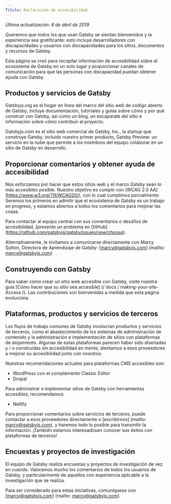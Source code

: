 ```yaml
---
Título: Declaración de accesibilidad
---
```


_Última actualización: 8 de abril de 2019_

Queremos que todos los que usan Gatsby se sientan bienvenidos y la experiencia sea gratificante: esto incluye desarrolladores con discapacidades y usuarios con discapacidades para los sitios, documentos y recursos de Gatsby.

Esta página se creó para recopilar información de accesibilidad sobre el ecosistema de Gatsby en un solo lugar y proporcionar canales de comunicación para que las personas con discapacidad puedan obtener ayuda con Gatsby.

## Productos y servicios de Gatsby

Gatsbyjs.org es el hogar en línea del marco del sitio web de código abierto de Gatsby; incluye documentación, tutoriales y guías sobre cómo y por qué construir con Gatsby, así como un blog, un escaparate del sitio e información sobre cómo contribuir al proyecto.

Gatsbyjs.com es el sitio web comercial de Gatsby, Inc., la startup que construye Gatsby, incluido nuestro primer producto, Gatsby Preview: un servicio en la nube que permite a los miembros del equipo colaborar en un sitio de Gatsby en desarrollo.

## Proporcionar comentarios y obtener ayuda de accesibilidad

Nos esforzamos por hacer que estos sitios web y el marco Gatsby sean lo más accesibles posible. Nuestro objetivo es cumplir con [WCAG 2.0 AA] (https://www.w3.org/TR/WCAG20/), con lo cual cumplimos parcialmente. Seremos los primeros en admitir que el ecosistema de Gatsby es un trabajo en progreso, y estamos abiertos a todos los comentarios para mejorar las cosas.

Para contactar al equipo central con sus comentarios o desafíos de accesibilidad, [presente un problema en GitHub] (https://github.com/gatsbyjs/gatsby/issues/new/choose).

Alternativamente, le invitamos a comunicarse directamente con Marcy Sutton, Directora de Aprendizaje de Gatsby: [marcy@gatsbyjs.com] (mailto: marcy@gatsbyjs.com)
## Construyendo con Gatsby

Para saber cómo crear un sitio web accesible con Gatsby, visite nuestra guía [Cómo hacer que su sitio sea accesible] (/ docs / making-your-site-Access /). Las contribuciones son bienvenidas a medida que esta página evoluciona.

## Plataformas, productos y servicios de terceros

Los flujos de trabajo comunes de Gatsby involucran productos y servicios de terceros, como el abastecimiento de los sistemas de administración de contenido y la administración e implementación de sitios con plataformas de alojamiento. Algunas de estas plataformas parecen haber sido diseñadas y / o construidas sin accesibilidad en mente; alentamos a esos proveedores a mejorar su accesibilidad junto con nosotros.

Nuestras recomendaciones actuales para plataformas CMS accesibles son:

- WordPress con el complemento Classic Editor
- Drupal

Para administrar e implementar sitios de Gatsby con herramientas accesibles, recomendamos:

- Netlify

Para proporcionar comentarios sobre servicios de terceros, puede contactar a esos proveedores directamente o [escribirnos] (mailto: marcy@gatsbyjs.com), y haremos todo lo posible para transmitir la información. ¡También estamos interesados ​​en conocer sus éxitos con plataformas de terceros!

## Encuestas y proyectos de investigación

El equipo de Gatsby realiza encuestas y proyectos de investigación de vez en cuando. Valoramos mucho los comentarios de todos los usuarios de Gatsby, y particularmente de aquellos con experiencia aplicable a la investigación que se realiza.

Para ser considerado para estas iniciativas, comuníquese con [marcy@gatsbyjs.com] (mailto: marcy@gatsbyjs.com).
